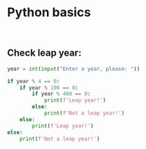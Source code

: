 <br />

# **Python basics**

<br />

## Check leap year:

```python
year = int(input("Enter a year, please: "))

if year % 4 == 0:
    if year % 100 == 0:
        if year % 400 == 0:
            print(f'Leap year!')
        else:
            print(f'Not a leap year!')
    else:
        print(f'Leap year!')
else:
    print(f'Not a leap year!')
```